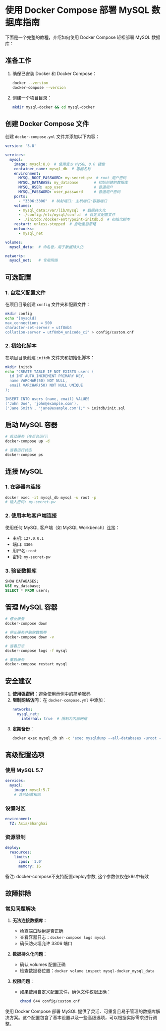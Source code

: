 # 使用 Docker Compose 部署 MySQL 数据库指南



下面是一个完整的教程，介绍如何使用 Docker Compose 轻松部署 MySQL 数据库：

## 准备工作

1. 确保已安装 Docker 和 Docker Compose：
   ```bash
   docker --version
   docker-compose --version
   ```

2. 创建一个项目目录：
   ```bash
   mkdir mysql-docker && cd mysql-docker
   ```

## 创建 Docker Compose 文件

创建 `docker-compose.yml` 文件并添加以下内容：

```yaml
version: '3.8'

services:
  mysql:
    image: mysql:8.0  # 使用官方 MySQL 8.0 镜像
    container_name: mysql_db  # 容器名称
    environment:
      MYSQL_ROOT_PASSWORD: my-secret-pw  # root 用户密码
      MYSQL_DATABASE: my_database       # 初始创建的数据库
      MYSQL_USER: app_user              # 普通用户
      MYSQL_PASSWORD: user_password     # 普通用户密码
    ports:
      - "3306:3306"  # 映射端口: 主机端口:容器端口
    volumes:
      - mysql_data:/var/lib/mysql  # 数据持久化
      - ./config:/etc/mysql/conf.d  # 自定义配置文件
      - ./initdb:/docker-entrypoint-initdb.d  # 初始化脚本
    restart: unless-stopped  # 自动重启策略
    networks:
      - mysql_net

volumes:
  mysql_data:  # 命名卷，用于数据持久化

networks:
  mysql_net:   # 专用网络
```

## 可选配置

### 1. 自定义配置文件
在项目目录创建 `config` 文件夹和配置文件：
```bash
mkdir config
echo "[mysqld]
max_connections = 500
character-set-server = utf8mb4
collation-server = utf8mb4_unicode_ci" > config/custom.cnf
```

### 2. 初始化脚本
在项目目录创建 `initdb` 文件夹和初始化脚本：
```bash
mkdir initdb
echo "CREATE TABLE IF NOT EXISTS users (
  id INT AUTO_INCREMENT PRIMARY KEY,
  name VARCHAR(50) NOT NULL,
  email VARCHAR(50) NOT NULL UNIQUE
);

INSERT INTO users (name, email) VALUES 
('John Doe', 'john@example.com'),
('Jane Smith', 'jane@example.com');" > initdb/init.sql
```

## 启动 MySQL 容器

```bash
# 启动服务（在后台运行）
docker-compose up -d

# 查看运行状态
docker-compose ps
```

## 连接 MySQL

### 1. 在容器内连接
```bash
docker exec -it mysql_db mysql -u root -p
# 输入密码: my-secret-pw
```

### 2. 使用本地客户端连接
使用任何 MySQL 客户端（如 MySQL Workbench）连接：
- 主机: `127.0.0.1`
- 端口: `3306`
- 用户名: `root`
- 密码: `my-secret-pw`

### 3. 验证数据库
```sql
SHOW DATABASES;
USE my_database;
SELECT * FROM users;
```

## 管理 MySQL 容器

```bash
# 停止服务
docker-compose down

# 停止服务并删除数据卷
docker-compose down -v

# 查看日志
docker-compose logs -f mysql

# 重启服务
docker-compose restart mysql
```

## 安全建议

1. **使用强密码**：避免使用示例中的简单密码
2. **限制网络访问**：在 `docker-compose.yml` 中添加：
   ```yaml
   networks:
     mysql_net:
       internal: true  # 限制为内部网络
   ```
3. **定期备份**：
   ```bash
   docker exec mysql_db sh -c 'exec mysqldump --all-databases -uroot -p"$MYSQL_ROOT_PASSWORD"' > backup.sql
   ```

## 高级配置选项

### 使用 MySQL 5.7
```yaml
services:
  mysql:
    image: mysql:5.7
    # 其他配置相同
```

### 设置时区
```yaml
environment:
  TZ: Asia/Shanghai
```

### 资源限制
```yaml
deploy:
  resources:
    limits:
      cpus: '1.0'
      memory: 1G
```

备注: docker-compose不支持配置deploy参数, 这个参数仅仅在k8s中有效

## 故障排除

### 常见问题解决
1. **无法连接数据库**：
   - 检查端口映射是否正确
   - 查看容器日志：`docker-compose logs mysql`
   - 确保防火墙允许 3306 端口

2. **数据持久化问题**：
   - 确认 volumes 配置正确
   - 检查数据卷位置：`docker volume inspect mysql-docker_mysql_data`

3. **权限问题**：
   - 如果使用自定义配置文件，确保文件权限正确：
     ```bash
     chmod 644 config/custom.cnf
     ```

使用 Docker Compose 部署 MySQL 提供了灵活、可重复且易于管理的数据库解决方案。这个配置包含了基本设置以及一些高级选项，可以根据实际需求进行调整。